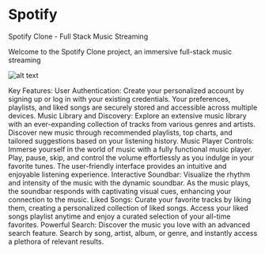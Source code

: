# Spotify
 Spotify Clone - Full Stack Music Streaming
 
Welcome to the Spotify Clone project, an immersive full-stack music streaming

![alt text](https://encrypted-tbn0.gstatic.com/images?q=tbn:ANd9GcRfVoqbXvQlq8MPVaqn3PorKrb1Ue6qvAWYBg&usqp=CAU)

Key Features:
User Authentication: Create your personalized account by signing up or log in with your existing credentials. Your preferences, playlists, and liked songs are securely stored and accessible across multiple devices.
Music Library and Discovery: Explore an extensive music library with an ever-expanding collection of tracks from various genres and artists. Discover new music through recommended playlists, top charts, and tailored suggestions based on your listening history.
Music Player Controls: Immerse yourself in the world of music with a fully functional music player. Play, pause, skip, and control the volume effortlessly as you indulge in your favorite tunes. The user-friendly interface provides an intuitive and enjoyable listening experience.
Interactive Soundbar: Visualize the rhythm and intensity of the music with the dynamic soundbar. As the music plays, the soundbar responds with captivating visual cues, enhancing your connection to the music.
Liked Songs: Curate your favorite tracks by liking them, creating a personalized collection of liked songs. Access your liked songs playlist anytime and enjoy a curated selection of your all-time favorites.
Powerful Search: Discover the music you love with an advanced search feature. Search by song, artist, album, or genre, and instantly access a plethora of relevant results.
